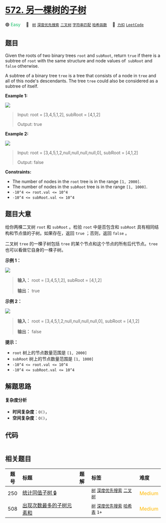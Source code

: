 # [572. 另一棵树的子树](https://2xiao.github.io/leetcode-js/problem/0572.html)

🟢 <font color=#15bd66>Easy</font>&emsp; 🔖&ensp; [`树`](/tag/tree.md) [`深度优先搜索`](/tag/depth-first-search.md) [`二叉树`](/tag/binary-tree.md) [`字符串匹配`](/tag/string-matching.md) [`哈希函数`](/tag/hash-function.md)&emsp; 🔗&ensp;[`力扣`](https://leetcode.cn/problems/subtree-of-another-tree) [`LeetCode`](https://leetcode.com/problems/subtree-of-another-tree)

## 题目

Given the roots of two binary trees `root` and `subRoot`, return `true` if
there is a subtree of `root` with the same structure and node values of`
subRoot` and `false` otherwise.

A subtree of a binary tree `tree` is a tree that consists of a node in `tree`
and all of this node's descendants. The tree `tree` could also be considered
as a subtree of itself.



**Example 1:**

![](https://assets.leetcode.com/uploads/2021/04/28/subtree1-tree.jpg)

> Input: root = [3,4,5,1,2], subRoot = [4,1,2]
> 
> Output: true

**Example 2:**

![](https://assets.leetcode.com/uploads/2021/04/28/subtree2-tree.jpg)

> Input: root = [3,4,5,1,2,null,null,null,null,0], subRoot = [4,1,2]
> 
> Output: false

**Constraints:**

  * The number of nodes in the `root` tree is in the range `[1, 2000]`.
  * The number of nodes in the `subRoot` tree is in the range `[1, 1000]`.
  * `-10^4 <= root.val <= 10^4`
  * `-10^4 <= subRoot.val <= 10^4`


## 题目大意

给你两棵二叉树 `root` 和 `subRoot` 。检验 `root` 中是否包含和 `subRoot` 具有相同结构和节点值的子树。如果存在，返回
`true` ；否则，返回 `false` 。

二叉树 `tree` 的一棵子树包括 `tree` 的某个节点和这个节点的所有后代节点。`tree` 也可以看做它自身的一棵子树。



**示例 1：**

![](https://pic.leetcode.cn/1724998676-cATjhe-image.png)

> 
> 
> 
> 
> 
> **输入：** root = [3,4,5,1,2], subRoot = [4,1,2]
> 
> **输出：** true
> 
> 

**示例 2：**

![](https://pic.leetcode.cn/1724998698-sEJWnq-image.png)

> 
> 
> 
> 
> 
> **输入：** root = [3,4,5,1,2,null,null,null,null,0], subRoot = [4,1,2]
> 
> **输出：** false
> 
> 



**提示：**

  * `root` 树上的节点数量范围是 `[1, 2000]`
  * `subRoot` 树上的节点数量范围是 `[1, 1000]`
  * `-10^4 <= root.val <= 10^4`
  * `-10^4 <= subRoot.val <= 10^4`


## 解题思路

#### 复杂度分析

- **时间复杂度**：`O()`，
- **空间复杂度**：`O()`，

## 代码

```javascript

```

## 相关题目

<!-- prettier-ignore -->
| 题号 | 标题 | 题解 | 标签 | 难度 |
| :------: | :------ | :------: | :------ | :------ |
| 250 | [统计同值子树 🔒](https://leetcode.com/problems/count-univalue-subtrees) |  |  [`树`](/tag/tree.md) [`深度优先搜索`](/tag/depth-first-search.md) [`二叉树`](/tag/binary-tree.md) | <font color=#ffb800>Medium</font> |
| 508 | [出现次数最多的子树元素和](https://leetcode.com/problems/most-frequent-subtree-sum) |  |  [`树`](/tag/tree.md) [`深度优先搜索`](/tag/depth-first-search.md) [`哈希表`](/tag/hash-table.md) `1+` | <font color=#ffb800>Medium</font> |